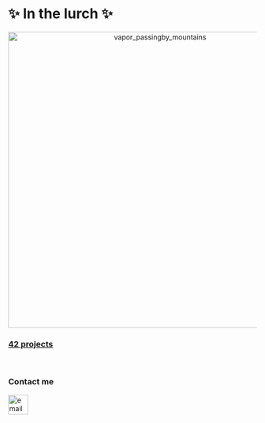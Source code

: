 <h1>✨ In the lurch ✨</h1>
<!-- <h2>About me</h2>
<p>I’m a developer with a 3-year background in C, C++, and web languages (JavaScript, TypeScript, CSS, React)</p>
<p>Since I like the creative/artistic tech side of things, I also love making <a href="https://someyear.itch.io/">videogames</a> and <a href="https://soundcloud.com/someyear">music.</a></p> -->

<div align="center">
  <img src="https://github.com/sidev86/sidev86/assets/84662823/044c264e-26ae-40a7-8d6d-e6cafddd678d" alt="vapor_passingby_mountains" width="600"/>
</div>


<!-- <br><div align="center"><br>
<img src="https://badge.mediaplus.ma/starryblue/sibrahim?1337Badge=off&UM6P=off" alt="sibrahim's 42 stats" />
<br><br><br><br>
![Top Langs](https://github-readme-stats.vercel.app/api/top-langs/?username=sidev86&langs_count=8&theme=dracula)
</div>
<br><br> -->


<h3 align="left"><a href="https://github.com/sidev86/42projects">42 projects</a></h3>
<!-- <h3 align="left"><a href="https://portfolio-website-eight-xi-64.vercel.app">Portfolio Website (WIP)</a></h3> -->
<!--!<h3 align="left"><a href="https://sidev86.github.io/html-mywebsite">Website</a></h3> -->


<br>
<h3 align="left">Contact me</h3>
<p align="left">


<a href="mailto:samir.ibrahim@outlook.it">
  <img src="https://img.icons8.com/ios-filled/50/377cf6/new-post.png" alt="email icon" height="40" width="40"/>
</a>

